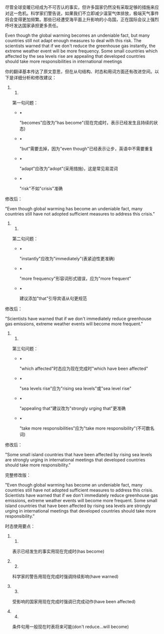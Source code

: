 尽管全球变暖已经成为不可否认的事实，但许多国家仍然没有采取足够的措施来应对这一危机。科学家们警告说，如果我们不立即减少温室气体排放，极端天气事件将会变得更加频繁。那些已经遭受海平面上升影响的小岛国，正在国际会议上强烈呼吁发达国家承担更多责任。

Even though the global warming becomes an undeniable fact, but many countries still not adapt enough measures to deal with this risk. The scientists warned that if we don't reduce the greenhouse gas instantly, the extreme weather event will be more frequency. Some small countries which affected by the sea levels rise are appealing that developed countries should take more responsibilities in international meetings 


你的翻译基本传达了原文意思，但在从句结构、时态和用词方面还有改进空间。以下是详细分析和修改建议：

1. 1.
    
    第一句问题：
    
    - •
        
        "becomes"应改为"has become"(现在完成时，表示已经发生且持续的状态)
        
    - •
        
        "but"需要去掉，因为"even though"已经表示让步，英语中不需要重复
        
    - •
        
        "adapt"应改为"adopt"(采用措施)，这是常见易混词
        
    - •
        
        "risk"不如"crisis"准确
        
    

修改后：

"Even though global warming has become an undeniable fact, many countries still have not adopted sufficient measures to address this crisis."

1. 1.
    
    第二句问题：
    
    - •
        
        "instantly"应改为"immediately"(表紧迫性更准确)
        
    - •
        
        "more frequency"形容词形式错误，应为"more frequent"
        
    - •
        
        建议添加"that"引导宾语从句更规范
        
    

修改后：

"Scientists have warned that if we don't immediately reduce greenhouse gas emissions, extreme weather events will become more frequent."

1. 1.
    
    第三句问题：
    
    - •
        
        "which affected"时态应为现在完成时"which have been affected"
        
    - •
        
        "sea levels rise"应为"rising sea levels"或"sea level rise"
        
    - •
        
        "appealing that"建议改为"strongly urging that"更准确
        
    - •
        
        "take more responsibilities"应为"take more responsibility"(不可数名词)
        
    

修改后：

"Some small island countries that have been affected by rising sea levels are strongly urging in international meetings that developed countries should take more responsibility."

完整修改版：

"Even though global warming has become an undeniable fact, many countries still have not adopted sufficient measures to address this crisis. Scientists have warned that if we don't immediately reduce greenhouse gas emissions, extreme weather events will become more frequent. Some small island countries that have been affected by rising sea levels are strongly urging in international meetings that developed countries should take more responsibility."

时态使用要点：

1. 1.
    
    表示已经发生的事实用现在完成时(has become)
    
2. 2.
    
    科学家的警告用现在完成时强调持续影响(have warned)
    
3. 3.
    
    受影响的国家用现在完成时强调已完成动作(have been affected)
    
4. 4.
    
    条件句用一般现在时表将来可能(don't reduce...will become)